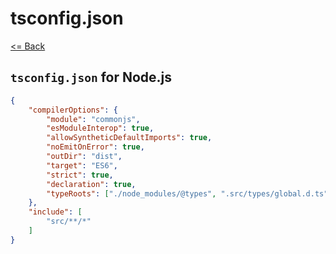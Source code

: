 # tsconfig.json

[<= Back](../README.md)

## `tsconfig.json` for Node.js

```json
{
    "compilerOptions": {
        "module": "commonjs",
        "esModuleInterop": true,
        "allowSyntheticDefaultImports": true,
        "noEmitOnError": true,
        "outDir": "dist",
        "target": "ES6",
        "strict": true,
        "declaration": true,
        "typeRoots": ["./node_modules/@types", ".src/types/global.d.ts"]
    },
    "include": [
        "src/**/*"
    ]
}
```
